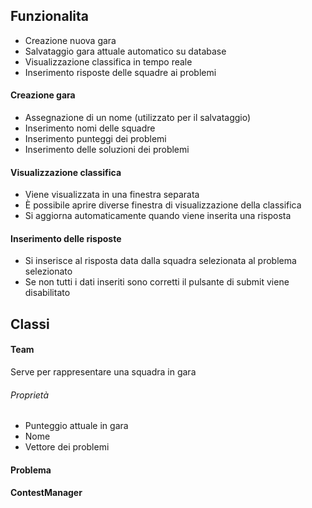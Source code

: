## Funzionalita
* Creazione nuova gara
* Salvataggio gara attuale automatico su database
* Visualizzazione classifica in tempo reale
* Inserimento risposte delle squadre ai problemi

#### Creazione gara
* Assegnazione di un nome (utilizzato per il salvataggio)
* Inserimento nomi delle squadre
* Inserimento punteggi dei problemi
* Inserimento delle soluzioni dei problemi

#### Visualizzazione classifica
* Viene visualizzata in una finestra separata
* È possibile aprire diverse finestra di visualizzazione della classifica
* Si aggiorna automaticamente quando viene inserita una risposta

#### Inserimento delle risposte
* Si inserisce al risposta data dalla squadra selezionata al problema selezionato
* Se non tutti i dati inseriti sono corretti il pulsante di submit viene disabilitato


## Classi

#### Team
Serve per rappresentare una squadra in gara

###### Proprietà
* Punteggio attuale in gara
* Nome
* Vettore dei problemi

#### Problema

#### ContestManager
